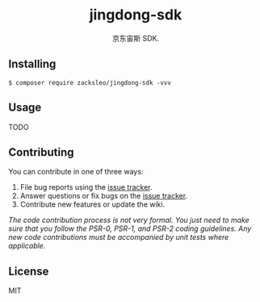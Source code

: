 <h1 align="center"> jingdong-sdk </h1>

<p align="center"> 京东宙斯 SDK.</p>


## Installing

```shell
$ composer require zacksleo/jingdong-sdk -vvv
```

## Usage

TODO

## Contributing

You can contribute in one of three ways:

1. File bug reports using the [issue tracker](https://github.com/zacksleo/jingdong-sdk/issues).
2. Answer questions or fix bugs on the [issue tracker](https://github.com/zacksleo/jingdong-sdk/issues).
3. Contribute new features or update the wiki.

_The code contribution process is not very formal. You just need to make sure that you follow the PSR-0, PSR-1, and PSR-2 coding guidelines. Any new code contributions must be accompanied by unit tests where applicable._

## License

MIT